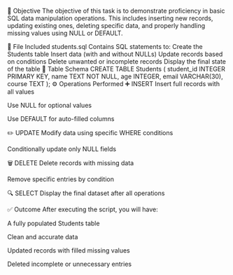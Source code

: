 🎯 Objective
The objective of this task is to demonstrate proficiency in basic SQL data manipulation operations. This includes inserting new records, updating existing ones, deleting specific data, and properly handling missing values using NULL or DEFAULT.

📁 File Included
students.sql
Contains SQL statements to:
Create the Students table
Insert data (with and without NULLs)
Update records based on conditions
Delete unwanted or incomplete records
Display the final state of the table
🧾 Table Schema
CREATE TABLE Students (
    student_id INTEGER PRIMARY KEY,
    name TEXT NOT NULL,
    age INTEGER,
    email VARCHAR(30),
    course TEXT
);
⚙️ Operations Performed
➕ INSERT
Insert full records with all values

Use NULL for optional values

Use DEFAULT for auto-filled columns

✏️ UPDATE
Modify data using specific WHERE conditions

Conditionally update only NULL fields

🗑️ DELETE
Delete records with missing data

Remove specific entries by condition

🔍 SELECT
Display the final dataset after all operations

✅ Outcome
After executing the script, you will have:

A fully populated Students table

Clean and accurate data

Updated records with filled missing values

Deleted incomplete or unnecessary entries

